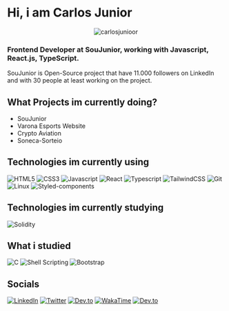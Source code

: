 # Hi, i am Carlos Junior

<p align="center"> <img src="https://komarev.com/ghpvc/?username=carlosjunioor&label=Profile%20views&color=0e75b6&style=flat" alt="carlosjunioor" /> </p>

### Frontend Developer at SouJunior, working with Javascript, React.js, TypeScript.
SouJunior is Open-Source project that have 11.000 followers on LinkedIn and with 30 people at least working on the project.

## What Projects im currently doing?

- SouJunior
- Varona Esports Website
- Crypto Aviation 
- Soneca-Sorteio


## Technologies im currently using
![HTML5](https://img.shields.io/badge/HTML5-E34F26?style=for-the-badge&logo=html5&logoColor=white)
![CSS3](https://img.shields.io/badge/CSS3-1572B6?style=for-the-badge&logo=css3&logoColor=white)
![Javascript](https://img.shields.io/badge/JavaScript-323330?style=for-the-badge&logo=javascript&logoColor=F7DF1E)
![React](https://img.shields.io/badge/React-20232A?style=for-the-badge&logo=react&logoColor=61DAFB)
![Typescript](https://img.shields.io/badge/TypeScript-007ACC?style=for-the-badge&logo=typescript&logoColor=white)
![TailwindCSS](https://img.shields.io/badge/Tailwind_CSS-38B2AC?style=for-the-badge&logo=tailwind-css&logoColor=white)
![Git](https://img.shields.io/badge/GIT-E44C30?style=for-the-badge&logo=git&logoColor=white)
![Linux](https://img.shields.io/badge/Linux-FCC644?style=for-the-badge&logo=linux&logoColor=black)
![Styled-components](https://img.shields.io/badge/styled--components-DB7093?style=for-the-badge&logo=styled-components&logoColor=white)

## Technologies im currently studying
![Solidity](https://img.shields.io/badge/Solidity-e6e6e6?style=for-the-badge&logo=solidity&logoColor=black)

## What i studied

![C](https://img.shields.io/badge/C-00599C?style=for-the-badge&logo=c&logoColor=white)
![Shell Scripting](https://img.shields.io/badge/Shell_Script-121011?style=for-the-badge&logo=gnu-bash&logoColor=white)
![Bootstrap](https://img.shields.io/badge/Bootstrap-563D7C?style=for-the-badge&logo=bootstrap&logoColor=white)

## Socials

[![LinkedIn](https://img.shields.io/badge/LinkedIn-0077B5?style=for-the-badge&logo=linkedin&logoColor=white)](https://www.linkedin.com/in/carlosjuniordev/)
[![Twitter](https://img.shields.io/badge/Twitter-1DA1F2?style=for-the-badge&logo=twitter&logoColor=white)](https://twitter.com/CarlosJuniordev)
[![Dev.to](https://img.shields.io/badge/dev.to-0A0A0A?style=for-the-badge&logo=devdotto&logoColor=white)](https://dev.to/carlosjuniordev)
[![WakaTime](https://img.shields.io/badge/WakaTime-000000?style=for-the-badge&logo=WakaTime&logoColor=white)](https://wakatime.com/@CarlosJuniordev)
[![Dev.to](https://img.shields.io/badge/LinkedIn-0077B5?style=for-the-badge&logo=linkedin&logoColor=white)](https://dev.to/carlosjuniordev)

